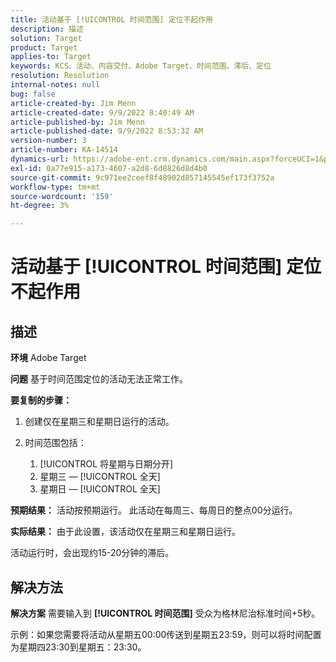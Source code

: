 ```yaml
---
title: 活动基于 [!UICONTROL 时间范围] 定位不起作用
description: 描述
solution: Target
product: Target
applies-to: Target
keywords: KCS、活动、内容交付、Adobe Target、时间范围、滞后、定位
resolution: Resolution
internal-notes: null
bug: false
article-created-by: Jim Menn
article-created-date: 9/9/2022 8:40:49 AM
article-published-by: Jim Menn
article-published-date: 9/9/2022 8:53:32 AM
version-number: 3
article-number: KA-14514
dynamics-url: https://adobe-ent.crm.dynamics.com/main.aspx?forceUCI=1&pagetype=entityrecord&etn=knowledgearticle&id=18e1a81a-1b30-ed11-9db1-0022480866ad
exl-id: 0a77e915-a173-4607-a2d8-6d8826d8d4b0
source-git-commit: 9c971ee2ceef8f48902d857145545ef173f3752a
workflow-type: tm+mt
source-wordcount: '159'
ht-degree: 3%

---
```


# 活动基于 [!UICONTROL 时间范围] 定位不起作用

## 描述


<b>环境</b>
Adobe Target

<b>问题</b>
基于时间范围定位的活动无法正常工作。

<b>要复制的步骤：</b>

1. 创建仅在星期三和星期日运行的活动。
2. 时间范围包括：

   1. [!UICONTROL 将星期与日期分开]
   2. 星期三 —  [!UICONTROL 全天]
   3. 星期日 —  [!UICONTROL 全天]




<b>预期结果：</b>
活动按预期运行。 此活动在每周三、每周日的整点00分运行。

<b>实际结果：</b>
由于此设置，该活动仅在星期三和星期日运行。

活动运行时，会出现约15-20分钟的滞后。


## 解决方法


<b>解决方案</b>
需要输入到 <b>[!UICONTROL 时间范围]</b> 受众为格林尼治标准时间+5秒。

示例：如果您需要将活动从星期五00:00传送到星期五23:59，则可以将时间配置为星期四23:30到星期五：23:30。

